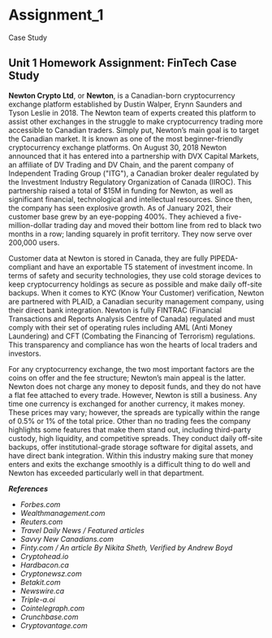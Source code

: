 # Assignment_1
Case Study
## Unit 1 Homework Assignment: FinTech Case Study
**Newton Crypto Ltd**, or **Newton**, is a Canadian-born cryptocurrency exchange platform established by Dustin Walper, Erynn Saunders and Tyson Leslie in 2018. The Newton team of experts created this platform to assist other exchanges in the struggle to make cryptocurrency trading more accessible to Canadian traders. Simply put, Newton’s main goal is to target the Canadian market. It is known as one of the most beginner-friendly cryptocurrency exchange platforms. On August 30, 2018 Newton announced that it has entered into a partnership with DVX Capital Markets, an affiliate of DV Trading and DV Chain, and the parent company of Independent Trading Group ("ITG"), a Canadian broker dealer regulated by the Investment Industry Regulatory Organization of Canada (IIROC). This partnership raised a total of $15M in funding for Newton, as well as significant financial, technological and intellectual resources. Since then, the company has seen explosive growth. As of January 2021, their customer base grew by an eye-popping 400%. They achieved a five-million-dollar trading day and moved their bottom line from red to black two months in a row; landing squarely in profit territory. They now serve over 200,000 users.

Customer data at Newton is stored in Canada, they are fully PIPEDA-compliant and have an exportable T5 statement of investment income. In terms of safety and security technologies, they use cold storage devices to keep cryptocurrency holdings as secure as possible and make daily off-site backups. When it comes to KYC (Know Your Customer) verification, Newton are partnered with PLAID, a Canadian security management company, using their direct bank integration. 
Newton is fully FINTRAC (Financial Transactions and Reports Analysis Centre of Canada) regulated and must comply with their set of operating rules including AML (Anti Money Laundering) and CFT (Combating the Financing of Terrorism) regulations. This transparency and compliance has won the hearts of local traders and investors.

For any cryptocurrency exchange, the two most important factors are the coins on offer and the fee structure; Newton’s main appeal is the latter. Newton does not charge any money to deposit funds, and they do not have a flat fee attached to every trade. However, Newton is still a business. Any time one currency is exchanged for another currency, it makes money. These prices may vary; however, the spreads are typically within the range of 0.5% or 1% of the total price.
Other than no trading fees the company highlights some features that make them stand out, including third-party custody, high liquidity, and competitive spreads. They conduct daily off-site backups, offer institutional-grade storage software for digital assets, and have direct bank integration. Within this industry making sure that money enters and exits the exchange smoothly is a difficult thing to do well and Newton has exceeded particularly well in that department. 

***References***
- *Forbes.com*
- *Wealthmanagement.com*
- *Reuters.com*
- *Travel Daily News / Featured articles*
- *Savvy New Canadians.com*
- *Finty.com / An article By Nikita Sheth, Verified by Andrew Boyd*  
- *Cryptohead.io*
- *Hardbacon.ca* 
- *Cryptonewsz.com*
- *Betakit.com*
- *Newswire.ca*
- *Triple-a.oi*
- *Cointelegraph.com*
- *Crunchbase.com*
- *Cryptovantage.com*
